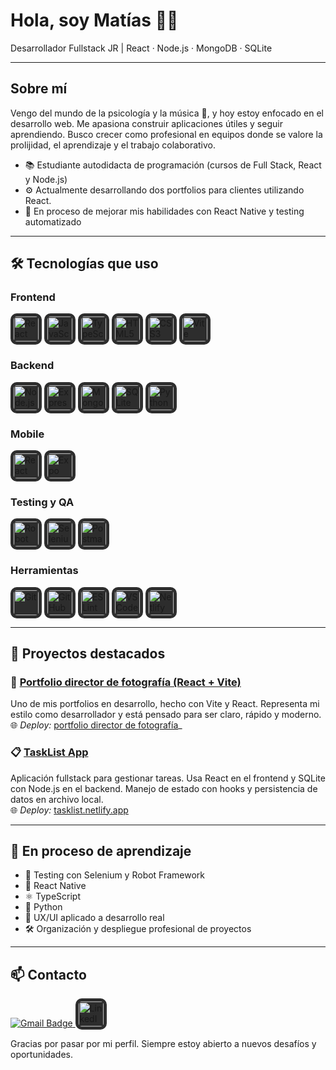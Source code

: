 # Hola, soy Matías 👨‍💻

Desarrollador Fullstack JR | React · Node.js · MongoDB · SQLite

---

## Sobre mí

Vengo del mundo de la psicología y la música 🎸, y hoy estoy enfocado en el desarrollo web. Me apasiona construir aplicaciones útiles y seguir aprendiendo. Busco crecer como profesional en equipos donde se valore la prolijidad, el aprendizaje y el trabajo colaborativo.

- 📚 Estudiante autodidacta de programación (cursos de Full Stack, React y Node.js)
- ⚙️ Actualmente desarrollando dos portfolios para clientes utilizando React.
- 🎯 En proceso de mejorar mis habilidades con React Native y testing automatizado

---

## 🛠️ Tecnologías que uso

### Frontend
<p align="left">
  <img src="https://cdn.jsdelivr.net/gh/devicons/devicon/icons/react/react-original.svg" height="40" style="background-color:#2D2D2D; border-radius:10px; padding:5px;" alt="React" />
  <img src="https://cdn.jsdelivr.net/gh/devicons/devicon/icons/javascript/javascript-original.svg" height="40" style="background-color:#2D2D2D; border-radius:10px; padding:5px;" alt="JavaScript" />
  <img src="https://cdn.jsdelivr.net/gh/devicons/devicon/icons/typescript/typescript-original.svg" height="40" style="background-color:#2D2D2D; border-radius:10px; padding:5px;" alt="TypeScript" />
  <img src="https://cdn.jsdelivr.net/gh/devicons/devicon/icons/html5/html5-original.svg" height="40" style="background-color:#2D2D2D; border-radius:10px; padding:5px;" alt="HTML5" />
  <img src="https://cdn.jsdelivr.net/gh/devicons/devicon/icons/css3/css3-original.svg" height="40" style="background-color:#2D2D2D; border-radius:10px; padding:5px;" alt="CSS3" />
  <img src="https://raw.githubusercontent.com/vitejs/vite/main/docs/public/logo.svg" height="40" style="background-color:#2D2D2D; border-radius:10px; padding:5px;" alt="Vite" />
</p>

### Backend
<p align="left">
  <img src="https://cdn.jsdelivr.net/gh/devicons/devicon/icons/nodejs/nodejs-original.svg" height="40" style="background-color:#2D2D2D; border-radius:10px; padding:5px;" alt="Node.js" />
  <img src="https://cdn.jsdelivr.net/gh/devicons/devicon/icons/express/express-original.svg" height="40" style="background-color:#2D2D2D; border-radius:10px; padding:5px;" alt="Express" />
  <img src="https://cdn.jsdelivr.net/gh/devicons/devicon/icons/mongodb/mongodb-original.svg" height="40" style="background-color:#2D2D2D; border-radius:10px; padding:5px;" alt="MongoDB" />
  <img src="https://cdn.jsdelivr.net/gh/devicons/devicon/icons/sqlite/sqlite-original.svg" height="40" style="background-color:#2D2D2D; border-radius:10px; padding:5px;" alt="SQLite" />
  <img src="https://cdn.jsdelivr.net/gh/devicons/devicon/icons/python/python-original.svg" height="40" style="background-color:#2D2D2D; border-radius:10px; padding:5px;" alt="Python" />
</p>

### Mobile
<p align="left">
  <img src="https://cdn.jsdelivr.net/gh/devicons/devicon/icons/react/react-original.svg" height="40" style="background-color:#2D2D2D; border-radius:10px; padding:5px;" alt="React Native" />
  <img src="https://cdn.jsdelivr.net/gh/simple-icons/simple-icons/icons/expo.svg" height="40" style="background-color:#2D2D2D; border-radius:10px; padding:5px;" alt="Expo" />
</p>

### Testing y QA
<p align="left">
  <img src="https://raw.githubusercontent.com/robotframework/visual-identity/main/logo/robot-framework.svg" height="40" style="background-color:#2D2D2D; border-radius:10px; padding:5px;" alt="Robot Framework" />
  <img src="https://cdn.jsdelivr.net/gh/devicons/devicon/icons/selenium/selenium-original.svg" height="40" style="background-color:#2D2D2D; border-radius:10px; padding:5px;" alt="Selenium" />
  <img src="https://cdn.jsdelivr.net/gh/devicons/devicon/icons/postman/postman-original.svg" height="40" style="background-color:#2D2D2D; border-radius:10px; padding:5px;" alt="Postman" />
</p>

### Herramientas
<p align="left">
  <img src="https://cdn.jsdelivr.net/gh/devicons/devicon/icons/git/git-original.svg" height="40" style="background-color:#2D2D2D; border-radius:10px; padding:5px;" alt="Git" />
  <img src="https://cdn.jsdelivr.net/gh/devicons/devicon/icons/github/github-original.svg" height="40" style="background-color:#2D2D2D; border-radius:10px; padding:5px;" alt="GitHub" />
  <img src="https://cdn.jsdelivr.net/gh/devicons/devicon/icons/eslint/eslint-original.svg" height="40" style="background-color:#2D2D2D; border-radius:10px; padding:5px;" alt="ESLint" />
  <img src="https://cdn.jsdelivr.net/gh/devicons/devicon/icons/vscode/vscode-original.svg" height="40" style="background-color:#2D2D2D; border-radius:10px; padding:5px;" alt="VS Code" />
  <img src="https://cdn.jsdelivr.net/gh/simple-icons/simple-icons/icons/netlify.svg" height="40" style="background-color:#2D2D2D; border-radius:10px; padding:5px;" alt="Netlify" />
</p>

---

## 🚀 Proyectos destacados

### 🎨 [Portfolio director de fotografía (React + Vite)](https://github.com/Maty910/Portafolio-Marra)  
Uno de mis portfolios en desarrollo, hecho con Vite y React. Representa mi estilo como desarrollador y está pensado para ser claro, rápido y moderno.  
🌐 _Deploy:_ [portfolio director de fotografía](https://joaquinmarraccini.netlify.app/)_

### 📋 [TaskList App](https://github.com/Maty910/tasklist)  
Aplicación fullstack para gestionar tareas. Usa React en el frontend y SQLite con Node.js en el backend. Manejo de estado con hooks y persistencia de datos en archivo local.  
🌐 _Deploy:_ [tasklist.netlify.app](https://tasklistmaty.netlify.app/)

---

## 🌱 En proceso de aprendizaje

- 🧪 Testing con Selenium y Robot Framework
- 📱  React Native
- ⚛  TypeScript
- 🐍 Python
- 🧠 UX/UI aplicado a desarrollo real
- 🛠️ Organización y despliegue profesional de proyectos

---

## 📫 Contacto

<p align="left">
  <a href="mailto:matychacong@gmail.com">
    <img src="https://img.shields.io/badge/Gmail-D14836?style=for-the-badge&logo=gmail&logoColor=white" alt="Gmail Badge"/>
  </a>
  <a href="https://www.linkedin.com/in/matias-chacon-t934/" target="_blank">
    <img src="https://cdn.jsdelivr.net/gh/devicons/devicon/icons/linkedin/linkedin-original.svg" height="40" style="background-color:#2D2D2D; border-radius:10px; padding:5px;" alt="LinkedIn" />
  </a>
</p

---

Gracias por pasar por mi perfil. Siempre estoy abierto a nuevos desafíos y oportunidades.
